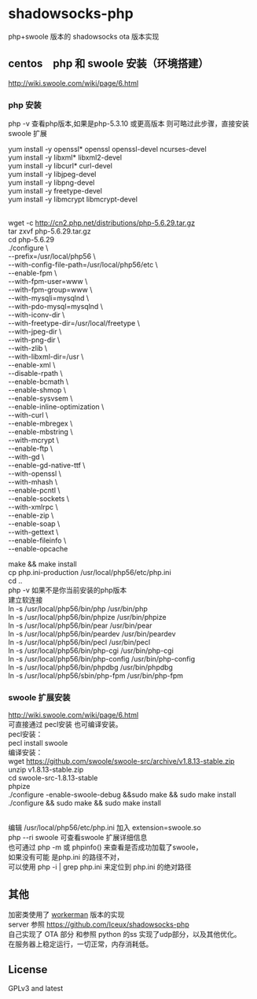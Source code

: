# shadowsocks-php
php+swoole 版本的 shadowsocks ota 版本实现
## centos　php 和 swoole 安装（环境搭建）

<http://wiki.swoole.com/wiki/page/6.html>

### php 安装
php -v 查看php版本,如果是php-5.3.10 或更高版本 则可略过此步骤，直接安装swoole 扩展 </br>

yum install -y openssl* openssl openssl-devel ncurses-devel</br>
yum install -y libxml* libxml2-devel</br>
yum install -y libcurl* curl-devel</br>
yum install -y libjpeg-devel</br>
yum install -y libpng-devel</br>
yum install -y freetype-devel</br>
yum install -y libmcrypt libmcrypt-devel</br></br>

wget -c <http://cn2.php.net/distributions/php-5.6.29.tar.gz></br>
tar zxvf php-5.6.29.tar.gz</br>
cd php-5.6.29</br>
./configure \ </br>
--prefix=/usr/local/php56 \ </br>
--with-config-file-path=/usr/local/php56/etc \ </br>
--enable-fpm \ </br>
--with-fpm-user=www \ </br>
--with-fpm-group=www \ </br>
--with-mysqli=mysqlnd \ </br>
--with-pdo-mysql=mysqlnd \ </br>
--with-iconv-dir \ </br>
--with-freetype-dir=/usr/local/freetype \ </br>
--with-jpeg-dir \ </br>
--with-png-dir \ </br>
--with-zlib \ </br>
--with-libxml-dir=/usr \ </br>
--enable-xml \ </br>
--disable-rpath \ </br>
--enable-bcmath \ </br>
--enable-shmop \ </br>
--enable-sysvsem \ </br>
--enable-inline-optimization \ </br>
--with-curl \ </br>
--enable-mbregex \ </br>
--enable-mbstring \ </br>
--with-mcrypt \ </br>
--enable-ftp \ </br>
--with-gd \ </br>
--enable-gd-native-ttf \ </br>
--with-openssl \ </br>
--with-mhash \ </br>
--enable-pcntl \ </br>
--enable-sockets \ </br>
--with-xmlrpc \ </br>
--enable-zip \ </br>
--enable-soap \ </br>
--with-gettext \ </br>
--enable-fileinfo \ </br>
--enable-opcache</br>


make && make install</br>
cp php.ini-production /usr/local/php56/etc/php.ini</br>
cd ..</br>
php -v 如果不是你当前安装的php版本</br>
建立软连接</br>
ln -s /usr/local/php56/bin/php /usr/bin/php</br>
ln -s /usr/local/php56/bin/phpize /usr/bin/phpize</br>
ln -s /usr/local/php56/bin/pear /usr/bin/pear</br>
ln -s /usr/local/php56/bin/peardev /usr/bin/peardev</br>
ln -s /usr/local/php56/bin/pecl /usr/bin/pecl</br>
ln -s /usr/local/php56/bin/php-cgi /usr/bin/php-cgi</br>
ln -s /usr/local/php56/bin/php-config /usr/bin/php-config</br>
ln -s /usr/local/php56/bin/phpdbg /usr/bin/phpdbg</br>
ln -s /usr/local/php56/sbin/php-fpm /usr/bin/php-fpm</br>
### swoole 扩展安装</br>
<http://wiki.swoole.com/wiki/page/6.html></br>
可直接通过 pecl安装 也可编译安装。</br>
pecl安装：</br>
pecl install swoole</br>
编译安装：</br>
wget <https://github.com/swoole/swoole-src/archive/v1.8.13-stable.zip></br>
unzip v1.8.13-stable.zip</br>
cd swoole-src-1.8.13-stable</br>
phpize</br>
./configure -enable-swoole-debug &&sudo make && sudo make install</br>
./configure && sudo make && sudo make install</br></br>


编辑  /usr/local/php56/etc/php.ini 加入 extension=swoole.so</br>
php --ri swoole 可查看swoole 扩展详细信息</br>
也可通过 php -m 或 phpinfo() 来查看是否成功加载了swoole，</br>
如果没有可能 是php.ini 的路径不对，</br>
可以使用 php -i | grep php.ini 来定位到 php.ini 的绝对路径</br>
## 其他
加密类使用了 [workerman](https://github.com/walkor/shadowsocks-php) 版本的实现</br>
server 参照 <https://github.com/Iceux/shadowsocks-php></br>
自己实现了 OTA 部分 和参照 python 的ss 实现了udp部分，以及其他优化。</br>
在服务器上稳定运行，一切正常，内存消耗低。
## License
GPLv3 and latest

